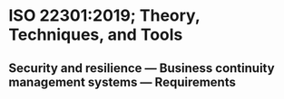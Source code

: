 # ISO 22301:2019; Theory, Techniques, and Tools
## Security and resilience — Business continuity management systems — Requirements
